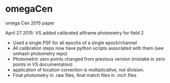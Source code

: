 # omegaCen
omega Cen 2015 paper

April 27 2015: VS added calibrated allframe photometry for field 2
- Used a single PSF for all epochs of a single epoch/channel
- All calibration steps now have python scripts associated with them (see smhash photometry repo)
- Photometric zero points changed from previous version (mistake in zero points in VS documentation)
- application of location correction is multiplicative, not division.
- Final photometry in .raw files, final match files in .mch files
